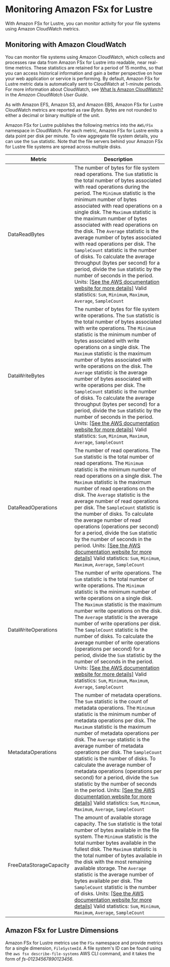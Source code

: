 # Monitoring Amazon FSx for Lustre<a name="monitoring_overview"></a>

With Amazon FSx for Lustre, you can monitor activity for your file systems using Amazon CloudWatch metrics\.

## Monitoring with Amazon CloudWatch<a name="monitoring-cloudwatch"></a>

You can monitor file systems using Amazon CloudWatch, which collects and processes raw data from Amazon FSx for Lustre into readable, near real\-time metrics\. These statistics are retained for a period of 15 months, so that you can access historical information and gain a better perspective on how your web application or service is performing\. By default, Amazon FSx for Lustre metric data is automatically sent to CloudWatch at 1\-minute periods\. For more information about CloudWatch, see [What Is Amazon CloudWatch?](https://docs.aws.amazon.com/AmazonCloudWatch/latest/monitoring/WhatIsCloudWatch.html) in the *Amazon CloudWatch User Guide*\.

As with Amazon EFS, Amazon S3, and Amazon EBS, Amazon FSx for Lustre CloudWatch metrics are reported as raw *Bytes*\. Bytes are not rounded to either a decimal or binary multiple of the unit\.

Amazon FSx for Lustre publishes the following metrics into the `AWS/FSx` namespace in CloudWatch\. For each metric, Amazon FSx for Lustre emits a data point per disk per minute\. To view aggregate file system details, you can use the `Sum` statistic\. Note that the file servers behind your Amazon FSx for Lustre file systems are spread across multiple disks\.


| Metric | Description | 
| --- | --- | 
| DataReadBytes |  The number of bytes for file system read operations\. The `Sum` statistic is the total number of bytes associated with read operations during the period\. The `Minimum` statistic is the minimum number of bytes associated with read operations on a single disk\. The `Maximum` statistic is the maximum number of bytes associated with read operations on the disk\. The `Average` statistic is the average number of bytes associated with read operations per disk\. The `SampleCount` statistic is the number of disks\. To calculate the average throughput \(bytes per second\) for a period, divide the `Sum` statistic by the number of seconds in the period\. Units: [\[See the AWS documentation website for more details\]](http://docs.aws.amazon.com/fsx/latest/LustreGuide/monitoring_overview.html) Valid statistics: `Sum`, `Minimum`, `Maximum`, `Average`, `SampleCount`  | 
| DataWriteBytes |  The number of bytes for file system write operations\. The `Sum` statistic is the total number of bytes associated with write operations\. The `Minimum` statistic is the minimum number of bytes associated with write operations on a single disk\. The `Maximum` statistic is the maximum number of bytes associated with write operations on the disk\. The `Average` statistic is the average number of bytes associated with write operations per disk\. The `SampleCount` statistic is the number of disks\. To calculate the average throughput \(bytes per second\) for a period, divide the `Sum` statistic by the number of seconds in the period\. Units: [\[See the AWS documentation website for more details\]](http://docs.aws.amazon.com/fsx/latest/LustreGuide/monitoring_overview.html) Valid statistics: `Sum`, `Minimum`, `Maximum`, `Average`, `SampleCount`  | 
| DataReadOperations |  The number of read operations\. The `Sum` statistic is the total number of read operations\. The `Minimum` statistic is the minimum number of read operations on a single disk\. The `Maximum` statistic is the maximum number of read operations on the disk\. The `Average` statistic is the average number of read operations per disk\. The `SampleCount` statistic is the number of disks\. To calculate the average number of read operations \(operations per second\) for a period, divide the `Sum` statistic by the number of seconds in the period\. Units: [\[See the AWS documentation website for more details\]](http://docs.aws.amazon.com/fsx/latest/LustreGuide/monitoring_overview.html) Valid statistics: `Sum`, `Minimum`, `Maximum`, `Average`, `SampleCount`  | 
| DataWriteOperations |  The number of write operations\. The `Sum` statistic is the total number of write operations\. The `Minimum` statistic is the minimum number of write operations on a single disk\. The `Maximum` statistic is the maximum number write operations on the disk\. The `Average` statistic is the average number of write operations per disk\. The `SampleCount` statistic is the number of disks\. To calculate the average number of write operations \(operations per second\) for a period, divide the `Sum` statistic by the number of seconds in the period\. Units: [\[See the AWS documentation website for more details\]](http://docs.aws.amazon.com/fsx/latest/LustreGuide/monitoring_overview.html) Valid statistics: `Sum`, `Minimum`, `Maximum`, `Average`, `SampleCount`  | 
| MetadataOperations |  The number of metadata operations\. The `Sum` statistic is the count of metadata operations\. The `Minimum` statistic is the minimum number of metadata operations per disk\. The `Maximum` statistic is the maximum number of metadata operations per disk\. The `Average` statistic is the average number of metadata operations per disk\. The `SampleCount` statistic is the number of disks\. To calculate the average number of metadata operations \(operations per second\) for a period, divide the `Sum` statistic by the number of seconds in the period\. Units: [\[See the AWS documentation website for more details\]](http://docs.aws.amazon.com/fsx/latest/LustreGuide/monitoring_overview.html) Valid statistics: `Sum`, `Minimum`, `Maximum`, `Average`, `SampleCount`  | 
| FreeDataStorageCapacity |  The amount of available storage capacity\. The `Sum` statistic is the total number of bytes available in the file system\. The `Minimum` statistic is the total number bytes available in the fullest disk\. The `Maximum` statistic is the total number of bytes available in the disk with the most remaining available storage\. The `Average` statistic is the average number of bytes available per disk\. The `SampleCount` statistic is the number of disks\. Units: [\[See the AWS documentation website for more details\]](http://docs.aws.amazon.com/fsx/latest/LustreGuide/monitoring_overview.html) Valid statistics: `Sum`, `Minimum`, `Maximum`, `Average`, `SampleCount`  | 

## Amazon FSx for Lustre Dimensions<a name="fsx-dimensions"></a>

Amazon FSx for Lustre metrics use the `FSx` namespace and provide metrics for a single dimension, `FileSystemId`\. A file system's ID can be found using the `aws fsx describe-file-systems` AWS CLI command, and it takes the form of *fs\-01234567890123456*\.